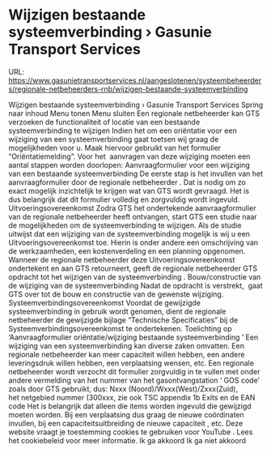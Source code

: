 # Wijzigen bestaande systeemverbinding › Gasunie Transport Services

URL: https://www.gasunietransportservices.nl/aangeslotenen/systeembeheerders/regionale-netbeheerders-rnb/wijzigen-bestaande-systeemverbinding

Wijzigen bestaande systeemverbinding › Gasunie Transport Services
Spring naar inhoud
Menu tonen
Menu sluiten
Een regionale
netbeheerder
kan
GTS
verzoeken de functionaliteit of locatie van een bestaande
systeemverbinding
te wijzigen
Indien het om een oriëntatie voor een wijziging van een
systeemverbinding
gaat toetsen wij graag de mogelijkheden voor u. Maak hiervoor gebruikt van het formulier “Oriëntatiemelding”. Voor het  aanvragen van deze wijziging moeten een aantal stappen worden doorlopen:
Aanvraagformulier voor een wijziging van een bestaande
systeemverbinding
De eerste stap is het invullen van het aanvraagformulier door de regionale
netbeheerder
. Dat is nodig om zo exact mogelijk inzichtelijk te krijgen wat van
GTS
wordt gevraagd. Het is dus belangrijk dat dit formulier volledig en zorgvuldig wordt ingevuld.
Uitvoeringsovereenkomst
Zodra
GTS
het ondertekende aanvraagformulier van de regionale
netbeheerder
heeft ontvangen, start
GTS
een studie naar de mogelijkheden om de
systeemverbinding
te wijzigen. Als de studie uitwijst dat een wijziging van de
systeemverbinding
mogelijk is wij u een Uitvoeringsovereenkomst toe. Hierin is onder andere een omschrijving van de werkzaamheden, een kostenverdeling en een planning opgenomen. Wanneer de regionale
netbeheerder
deze Uitvoeringsovereenkomst ondertekent en aan
GTS
retourneert, geeft de regionale
netbeheerder
GTS
opdracht tot het wijzigen van de
systeemverbinding
.
Bouw/constructie van de wijziging van de
systeemverbinding
Nadat de opdracht is verstrekt,  gaat
GTS
over tot de bouw en constructie van de gewenste wijziging.
Systeemverbindingsovereenkomst
Voordat de gewijzigde
systeemverbinding
in gebruik wordt genomen, dient de regionale
netbeheerder
de gewijzigde bijlage “Technische Specificaties” bij de Systeemverbindingsovereenkomst te ondertekenen.
Toelichting op ‘Aanvraagformulier oriëntatie/wijziging bestaande
systeemverbinding
’
Een wijziging van een
systeemverbinding
kan diverse zaken omvatten. Een regionale
netbeheerder
kan meer
capaciteit
willen hebben, een andere leveringsdruk willen hebben, een verplaatsing wensen, etc. Een regionale
netbeheerder
wordt verzocht dit formulier zorgvuldig in te vullen met onder andere vermelding van het nummer van het gasontvangstation ‘
GOS
code’ zoals door
GTS
gebruikt, dus:
Nxxx (Noord)/Wxxx(West)/Zxxx(Zuid), \
het
netgebied
nummer (300xxx, zie ook
TSC appendix 1b Exits
en
de EAN code
Het is belangrijk dat alleen die items worden ingevuld die gewijzigd moeten worden. Bij een verplaatsing dus graag de nieuwe coördinaten invullen, bij een capaciteitsuitbreiding de nieuwe
capaciteit
, etc.
Deze website vraagt je toestemming cookies te gebruiken voor
YouTube
. Lees het
cookiebeleid
voor meer informatie.
Ik ga akkoord
Ik ga niet akkoord
